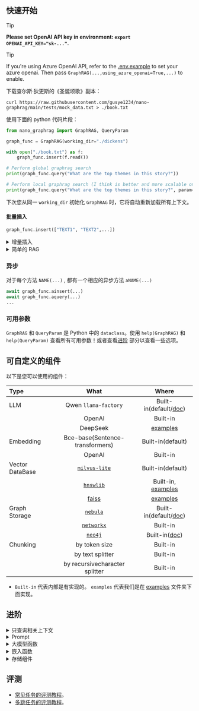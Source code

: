 ## 快速开始

> [!TIP]
>
> **Please set OpenAI API key in environment: `export OPENAI_API_KEY="sk-..."`.** 

> [!TIP]
> If you're using Azure OpenAI API, refer to the [.env.example](./.env.example.azure) to set your azure openai. Then pass `GraphRAG(...,using_azure_openai=True,...)` to enable.


下载查尔斯·狄更斯的《圣诞颂歌》副本：

```shell
curl https://raw.githubusercontent.com/gusye1234/nano-graphrag/main/tests/mock_data.txt > ./book.txt
```

使用下面的 python 代码片段：

```python
from nano_graphrag import GraphRAG, QueryParam

graph_func = GraphRAG(working_dir="./dickens")

with open("./book.txt") as f:
    graph_func.insert(f.read())

# Perform global graphrag search
print(graph_func.query("What are the top themes in this story?"))

# Perform local graphrag search (I think is better and more scalable one)
print(graph_func.query("What are the top themes in this story?", param=QueryParam(mode="local")))
```

下次您从同一 `working_dir` 初始化 `GraphRAG` 时，它将自动重新加载所有上下文。

#### 批量插入

```python
graph_func.insert(["TEXT1", "TEXT2",...])
```

<details>
<summary> 增量插入</summary>

`nano-graphrag` 支持增量插入，不会添加重复计算或数据：

```python
with open("./book.txt") as f:
    book = f.read()
    half_len = len(book) // 2
    graph_func.insert(book[:half_len])
    graph_func.insert(book[half_len:])
```

> `nano-graphrag` 使用内容的md5哈希作为密钥，因此不存在重复的块。
>
> 但是，每次插入时，都会重新计算图的社区并重新生成社区报告

</details>

<details>
<summary> 简单的 RAG</summary>

`nano-graphrag` 同样是支持简单的 RAG 插入和查询：

```python
graph_func = GraphRAG(working_dir="./dickens", enable_naive_rag=True)
...
# Query
print(rag.query(
      "What are the top themes in this story?",
      param=QueryParam(mode="naive")
)
```
</details>


### 异步

对于每个方法 `NAME(...)` , 都有一个相应的异步方法 `aNAME(...)`

```python
await graph_func.ainsert(...)
await graph_func.aquery(...)
...
```

### 可用参数

`GraphRAG` 和 `QueryParam` 是 Python 中的 `dataclass`。使用 `help(GraphRAG)` 和 `help(QueryParam)` 查看所有可用参数！或者查看[进阶](#进阶) 部分以查看一些选项。


## 可自定义的组件

以下是您可以使用的组件：

| Type            |                             What                             |                       Where                       |
| :-------------- | :----------------------------------------------------------: | :-----------------------------------------------: |
| LLM             |                      Qwen `llama-factory`                    |   Built-in(default/[doc](./doc/llm_deploy.md))   |
|                 |                            OpenAI                            |                     Built-in                      |
|                 |                           DeepSeek                           |              [examples](./examples)               |
| Embedding       |                Bce-base(Sentence-transformers)               |                 Built-in(default)                 |
|                 |                            OpenAI                            |                     Built-in                      |
| Vector DataBase |  [`milvus-lite`](https://github.com/milvus-io/milvus-lite)   |                 Built-in(default)                 |
|                 |        [`hnswlib`](https://github.com/nmslib/hnswlib)        |         Built-in, [examples](./examples)          |
|                 | [faiss](https://github.com/facebookresearch/faiss?tab=readme-ov-file) |              [examples](./examples)               |
| Graph Storage   |       [`nebula`](https://github.com/vesoft-inc/nebula)       | Built-in(default/[doc](./doc/use_nebula_for_graphrag.md)) |
|                 | [`networkx`](https://networkx.org/documentation/stable/index.html) |                     Built-in                      |
|                 |                [`neo4j`](https://neo4j.com/)                 | Built-in([doc](./doc/use_neo4j_for_graphrag.md)) |
| Chunking        |                        by token size                         |                     Built-in                      |
|                 |                       by text splitter                       |                     Built-in                      |
|                 |                by recursivecharacter splitter                |                     Built-in                      |

- `Built-in` 代表内部是有实现的。 `examples` 代表我们是在 [examples](./examples) 文件夹下面实现。

## 进阶


<details>
<summary>只查询相关上下文</summary>

`graph_func.query` 返回最终答案而不进行流式传输。 

如果您想在项目中交互 `nano-graphrag` ，您可以使用 `param=QueryParam(..., only_need_context=True,...)`，它只会返回从图中检索到的上下文，例如：

````
# Local mode
-----Reports-----
```csv
id,	content
0,	# FOX News and Key Figures in Media and Politics...
1, ...
```
...

# Global mode
----Analyst 3----
Importance Score: 100
Donald J. Trump: Frequently discussed in relation to his political activities...
...
````

您可以将该上下文集成到您的自定义提示中。

</details>

<details>
<summary>Prompt</summary>

所有prompts都存放在`nano_graphrag.prompt.PROMPTS`字典对象中，可以自定义。

一些重要prompts:

- `PROMPTS["entity_extraction"]` 用于从文本块中提取实体和关系。
- `PROMPTS["community_report"]` 用于组织和总结图集群的描述。
- `PROMPTS["local_rag_response"]` 是本地搜​​索生成的系统提示模板。
- `PROMPTS["global_reduce_rag_response"]` 是全局搜索生成的系统提示模板。
- `PROMPTS["fail_response"]` 是当没有任何内容与用户查询相关时的后备响应。

[prompt自动领域适配](https://microsoft.github.io/graphrag/prompt_tuning/auto_prompt_tuning/)，根据输入文本数据以及与LLM交互得到领域适配后的提示。
</details>

<details>
<summary>大模型函数</summary>

目前总共用到了两种不同的llm模型，一个是用于入库的模型（`Qwen2.5-7B-Instruct-GPTQ-Int8`），一个是用于查询的模型（`zhiyan-Int8`）。

您可以在脚本中设置 `api_key`、`api_base`、`MODEL` 参数使用自定义的模型。

```python
MODEL = "zhiyan-v2.6-chat-int8"
api_key = 'Zhiyan123'
base_url="http://192.168.200.211:8100/v1"

MODEL_QWEN = "QWEN"
api_key_qwen = '0'
base_url_qwen="http://127.0.0.77:8012/v1/"

async def qwen2_complete(
    prompt, system_prompt=None, history_messages=[], **kwargs
) -> str:
    return await openai_complete_if_cache(
        MODEL_QWEN,
        prompt,
        api_key_qwen, 
        base_url_qwen,
        system_prompt=system_prompt,
        history_messages=history_messages,
        **kwargs,
    )

async def zhiyan_complete(
    prompt, system_prompt=None, history_messages=[], **kwargs
) -> str:
    return await openai_complete_if_cache(
        MODEL,
        prompt,
        api_key, 
        base_url,
        system_prompt=system_prompt,
        history_messages=history_messages,
        **kwargs,
    )
```

用自定义llm替换默认的gpt-4o模型:

```python
# Adjust the max token size or the max async requests if needed
def insert():
  GraphRAG(best_model_func=qwen2_complete, cheap_model_func=qwen2_complete, best_model_max_token_size=..., best_model_max_async=...)

def query():
  GraphRAG(best_model_func=zhiyan_complete, cheap_model_func=zhiyan_complete, best_model_max_token_size=..., best_model_max_async=...)
```

#### Json格式输出

除了gpt-4o等闭源模型能够很好的输出json格式，大部分开源模型不能稳定的输出json格式。本项目在`convert_response_to_json`中借助 [json_repair](https://github.com/mangiucugna/json_repair)` 库来修复llm返回的json字符串

</details>



<details>
<summary>嵌入函数</summary>

您可以将默认嵌入函数替换为任何 `_utils.EmbedddingFunc` 实例.

例如借助[sentencetransfomer](https://www.sbert.net/)库使用开源的网易 `bce-base_v1` 模型:

```python
EMBED_MODEL_PATH = "/data/tangbo/plms/bce-embedding-base_v1"

EMBED_MODEL = SentenceTransformer(
    EMBED_MODEL_PATH, cache_folder=WORKING_DIR, device="cpu"
)

@wrap_embedding_func_with_attrs(
    embedding_dim=EMBED_MODEL.get_sentence_embedding_dimension(),
    max_token_size=EMBED_MODEL.max_seq_length,
)
async def local_embedding(texts: list[str]) -> np.ndarray:
    return EMBED_MODEL.encode(texts, normalize_embeddings=True)
```

替换默认的向量模型函数:

```python
GraphRAG(embedding_func=local_embedding, embedding_batch_num=..., embedding_func_max_async=...)
```

You can refer to an [example](./examples/using_local_embedding_model.py) that use `sentence-transformer` to locally compute embeddings.
</details>


<details>
<summary>存储组件</summary>

你可以自定义所有跟存储相关的组件, 主要使用了三种存储组件:

**`base.BaseKVStorage` 用于存储数据键值对** 

- 默认情况下，我们使用磁盘文件存储作为后端
- `GraphRAG(.., key_string_value_json_storage_cls=YOURS,...)`

**`base.BaseVectorStorage` 用于索引嵌入**

- 默认使用 [`milvus-lite`](https://github.com/milvus-io/milvus-lite) 作为后端（不支持windows）。
- `GraphRAG(.., vector_db_storage_cls=YOURS,...)`

**`base.BaseGraphStorage` 用于存储知识图谱**

- 默认使用 [`nebula`](https://github.com/vesoft-inc/nebula) 作为后端，完整流程请查看[教程](./doc/use_nebula_for_graphrag.md)。
- `GraphRAG(.., graph_storage_cls=YOURS,...)`

您可以参考 `nano_graphrag.base` 查看各个组件的详细接口.
</details>



## 评测

- [常见任务的评测教程](./doc/eval_for_infer_global_sf.md)。
- [多跳任务的评测教程](./doc/eval_for_multihop.md)。

